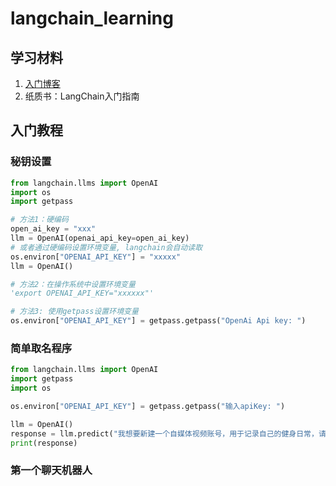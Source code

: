 # langchain_learning

## 学习材料
1. [入门博客](https://blog.csdn.net/weixin_42608414?type=blog)
2. 纸质书：LangChain入门指南

## 入门教程

### 秘钥设置
```python
from langchain.llms import OpenAI
import os
import getpass

# 方法1：硬编码
open_ai_key = "xxx"
llm = OpenAI(openai_api_key=open_ai_key)
# 或者通过硬编码设置环境变量, langchain会自动读取
os.environ["OPENAI_API_KEY"] = "xxxxx"
llm = OpenAI()

# 方法2：在操作系统中设置环境变量
'export OPENAI_API_KEY="xxxxxx"'

# 方法3: 使用getpass设置环境变量
os.environ["OPENAI_API_KEY"] = getpass.getpass("OpenAi Api key: ")

```

### 简单取名程序
```python
from langchain.llms import OpenAI
import getpass
import os

os.environ["OPENAI_API_KEY"] = getpass.getpass("输入apiKey: ")

llm = OpenAI()
response = llm.predict("我想要新建一个自媒体视频账号，用于记录自己的健身日常，请帮我取一个好名字，要求是中文")
print(response)
```

### 第一个聊天机器人
```python

```
